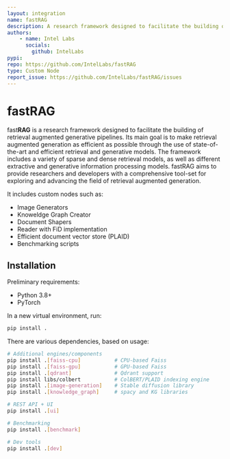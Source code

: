 ```yaml
---
layout: integration
name: fastRAG
description: A research framework designed to facilitate the building of retrieval augmented generative pipelines.
authors:
    - name: Intel Labs
      socials:
        github: IntelLabs
pypi:
repo: https://github.com/IntelLabs/fastRAG
type: Custom Node
report_issue: https://github.com/IntelLabs/fastRAG/issues
---
```


# fastRAG

fast**RAG** is a research framework designed to facilitate the building of retrieval augmented generative pipelines. Its main goal is to make retrieval augmented generation as efficient as possible through the use of state-of-the-art and efficient retrieval and generative models. The framework includes a variety of sparse and dense retrieval models, as well as different extractive and generative information processing models. fastRAG aims to provide researchers and developers with a comprehensive tool-set for exploring and advancing the field of retrieval augmented generation.

It includes custom nodes such as:
- Image Generators
- Knoweldge Graph Creator
- Document Shapers 
- Reader with FiD implementation
- Efficient document vector store (PLAID)
- Benchmarking scripts

## Installation

Preliminary requirements:

- Python 3.8+
- PyTorch

In a new virtual environment, run:

```bash
pip install .
```

There are various dependencies, based on usage:

```bash
# Additional engines/components
pip install .[faiss-cpu]           # CPU-based Faiss
pip install .[faiss-gpu]           # GPU-based Faiss
pip install .[qdrant]              # Qdrant support
pip install libs/colbert           # ColBERT/PLAID indexing engine
pip install .[image-generation]    # Stable diffusion library
pip install .[knowledge_graph]     # spacy and KG libraries

# REST API + UI
pip install .[ui]

# Benchmarking
pip install .[benchmark]

# Dev tools
pip install .[dev]
```
